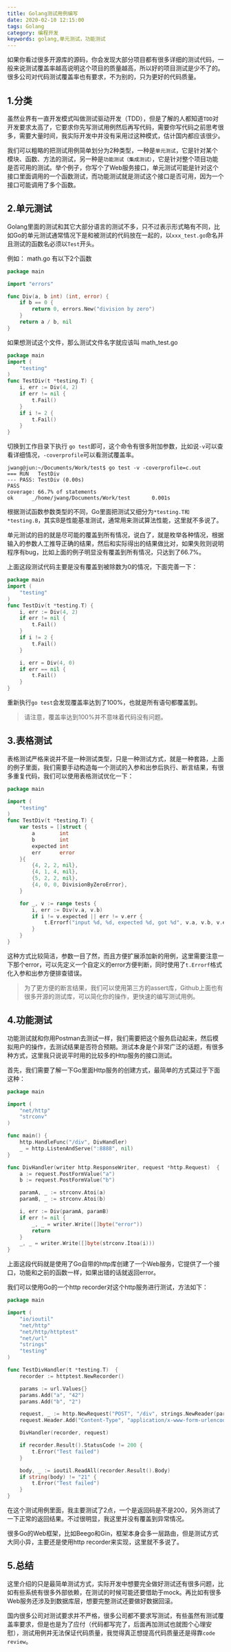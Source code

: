 ```yaml
---
title: Golang测试用例编写
date: 2020-02-10 12:15:00
tags: Golang
category: 编程开发
keywords: golang,单元测试，功能测试
---
```


如果你看过很多开源库的源码，你会发现大部分项目都有很多详细的测试代码，一般来说测试覆盖率越高说明这个项目的质量越高，所以好的项目测试是少不了的。很多公司对代码测试覆盖率也有要求，不为别的，只为更好的代码质量。

## 1.分类

虽然业界有一直开发模式叫做测试驱动开发（TDD），但是了解的人都知道```TDD```对开发要求太高了，它要求你先写测试用例然后再写代码，需要你写代码之前思考很多，需要大量时间，我实际开发中并没有采用过这种模式，估计国内都应该很少。

我们可以粗略的把测试用例简单划分为2种类型，一种是```单元测试```，它是针对某个模块、函数、方法的测试，另一种是```功能测试（集成测试）```，它是针对整个项目功能是否可用的测试。举个例子，你写个了Web服务接口，单元测试可能是针对这个接口里面调用的一个函数测试，而功能测试就是测试这个接口是否可用，因为一个接口可能调用了多个函数。

## 2.单元测试
Golang里面的测试和其它大部分语言的测试不多，只不过表示形式略有不同，比如Go的单元测试通常情况下是和被测试的代码放在一起的，以```xxx_test.go```命名并且测试的函数名必须以```Test```开头。

<!--more-->

例如：
math.go 有以下2个函数
```go
package main

import "errors"

func Div(a, b int) (int, error) {
	if b == 0 {
		return 0, errors.New("division by zero")
	}
	return a / b, nil
}
```
如果想测试这个文件，那么测试文件名字就应该叫 math_test.go
```go
package main
import (
	"testing"
)
func TestDiv(t *testing.T) {
	i, err := Div(4, 2)
	if err != nil {
		t.Fail()
	}
	if i != 2 {
		t.Fail()
	}
}
```
切换到工作目录下执行 ```go test```即可，这个命令有很多附加参数，比如说```-v```可以查看详细情况，```-coverprofile```可以看测试覆盖率。
```
jwang@jun:~/Documents/Work/test$ go test -v -coverprofile=c.out
=== RUN   TestDiv
--- PASS: TestDiv (0.00s)
PASS
coverage: 66.7% of statements
ok      _/home/jwang/Documents/Work/test       0.001s
```

根据测试函数参数类型的不同，Go里面把测试又细分为```*testing.T和*testing.B```，其实B是性能基准测试，通常用来测试算法性能，这里就不多说了。

单元测试的目的就是尽可能的覆盖到所有情况，说白了，就是枚举各种情况，根据输入的参数人工推导正确的结果，然后和实际得出的结果做比对，如果失败则说明程序有bug，比如上面的例子明显没有覆盖到所有情况，只达到了66.7%。

上面这段测试代码主要是没有覆盖到被除数为0的情况，下面完善一下：
```go
package main
import (
	"testing"
)
func TestDiv(t *testing.T) {
	i, err := Div(4, 2)
	if err != nil {
		t.Fail()
	}
	if i != 2 {
		t.Fail()
	}

	i, err = Div(4, 0)
	if err == nil {
		t.Fail()
	}
}
```
重新执行```go test```会发现覆盖率达到了100%，也就是所有语句都覆盖到。

>请注意，覆盖率达到100%并不意味着代码没有问题。

## 3.表格测试
表格测试严格来说并不是一种测试类型，只是一种测试方式，就是一种套路，上面的例子里面，我们需要手动构造每一个测试的入参和出参后执行、断言结果，有很多重复代码，我们可以使用表格测试优化一下：
```go
package main

import (
	"testing"
)
func TestDiv(t *testing.T) {
	var tests = []struct {
		a        int
		b        int
		expected int
		err      error
	}{
		{4, 2, 2, nil},
		{4, 1, 4, nil},
		{5, 2, 2, nil},
		{4, 0, 0, DivisionByZeroError},
	}

	for _, v := range tests {
		i, err := Div(v.a, v.b)
		if i != v.expected || err != v.err {
			t.Errorf("input %d, %d, expected %d, got %d", v.a, v.b, v.expected, i)
		}
	}
}
```
这种方式比较简洁，参数一目了然，而且方便扩展添加新的用例，这里需要注意一下那个error，可以先定义一个自定义的error方便判断，同时使用了```t.Errorf```格式化入参和出参方便排查错误。

>为了更方便的断言结果，我们可以使用第三方的assert库，Github上面也有很多开源的测试库，可以简化你的操作，更快速的编写测试用例。

## 4.功能测试
功能测试就和你用Postman去测试一样，我们需要把这个服务启动起来，然后模拟用户的操作，去测试结果是否符合预期。测试本身是个非常广泛的话题，有很多种方式，这里我只说说平时用的比较多的Http服务的接口测试。

首先，我们需要了解一下Go里面Http服务的创建方式，最简单的方式莫过于下面这种：
```go
package main

import (
	"net/http"
	"strconv"
)

func main() {
	http.HandleFunc("/div", DivHandler)
	_ = http.ListenAndServe(":8888", nil)
}

func DivHandler(writer http.ResponseWriter, request *http.Request)  {
	a := request.PostFormValue("a")
	b := request.PostFormValue("b")

	paramA, _ := strconv.Atoi(a)
	paramB, _ := strconv.Atoi(b)

	i, err := Div(paramA, paramB)
	if err != nil {
		_, _ = writer.Write([]byte("error"))
		return
	}
	_, _ = writer.Write([]byte(strconv.Itoa(i)))
}
```

上面这段代码就是使用了Go自带的http库创建了一个Web服务，它提供了一个接口，功能和之前的函数一样，如果出错的话就返回error。

我们可以使用Go的一个http recorder对这个http服务进行测试，方法如下：
```go
package main

import (
	"io/ioutil"
	"net/http"
	"net/http/httptest"
	"net/url"
	"strings"
	"testing"
)

func TestDivHandler(t *testing.T)  {
	recorder := httptest.NewRecorder()

	params := url.Values{}
	params.Add("a", "42")
	params.Add("b", "2")

	request, _ := http.NewRequest("POST", "/div", strings.NewReader(params.Encode()))
	request.Header.Add("Content-Type", "application/x-www-form-urlencoded")

	DivHandler(recorder, request)

	if recorder.Result().StatusCode != 200 {
		t.Error("Test failed")
	}

	body, _ := ioutil.ReadAll(recorder.Result().Body)
	if string(body) != "21" {
		t.Error("Test failed")
	}
}
```
在这个测试用例里面，我主要测试了2点，一个是返回码是不是200，另外测试了一下正常的返回结果。不过很明显，我这里并没有覆盖到异常情况。

很多Go的Web框架，比如Beego和Gin，框架本身会多一层路由，但是测试方式大同小异，主要还是使用http recorder来实现，这里就不多说了。

## 5.总结
这里介绍的只是最简单测试方式，实际开发中想要完全做好测试还有很多问题，比如有些系统有很多外部依赖，在测试的时候可能还要借助于mock。再比如有很多Web服务还涉及到数据库层，想要完整测试还要做好数据回滚。

国内很多公司对测试要求并不严格，很多公司都不要求写测试，有些虽然有测试覆盖率要求，但是也是为了应付（代码都写完了，后面再加测试也就图个心理安慰），测试用例并无法保证代码质量，我觉得真正想提高代码质量还是得靠```code review```。








